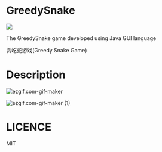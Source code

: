 # GreedySnake

![](https://api.travis-ci.com/LIU-HONGYANG/GreedySnake.svg?branch=main])


The GreedySnake game developed using Java GUI language


贪吃蛇游戏(Greedy Snake Game)

# Description


![ezgif.com-gif-maker](https://tva1.sinaimg.cn/large/0081Kckwgy1gkam4gpaprg30go0d740z.gif)


![ezgif.com-gif-maker (1)](https://tva1.sinaimg.cn/large/0081Kckwgy1gkam7zmosng30go0d7q5g.gif)


# LICENCE

MIT

